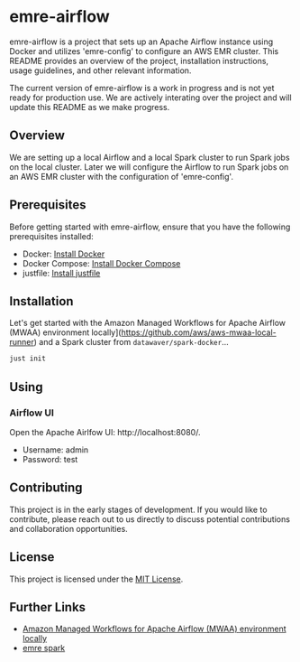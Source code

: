 # emre-airflow

emre-airflow is a project that sets up an Apache Airflow instance using Docker and utilizes 'emre-config' to configure an AWS EMR cluster. This README provides an overview of the project, installation instructions, usage guidelines, and other relevant information.

The current version of emre-airflow is a work in progress and is not yet ready for production use. 
We are actively interating over the project and will update this README as we make progress.

## Overview

We are setting up a local Airflow and a local Spark cluster to run Spark jobs on the local cluster. 
Later we will configure the Airflow to run Spark jobs on an AWS EMR cluster with the configuration of 'emre-config'.

## Prerequisites

Before getting started with emre-airflow, ensure that you have the following prerequisites installed:

- Docker: [Install Docker](https://docs.docker.com/get-docker/)
- Docker Compose: [Install Docker Compose](https://docs.docker.com/compose/install/)
- justfile: [Install justfile](https://github.com/casey/just#installation)

## Installation

Let's get started with the Amazon Managed Workflows for Apache Airflow (MWAA) environment locally](https://github.com/aws/aws-mwaa-local-runner) and a Spark cluster from `datawaver/spark-docker`...


```bash
just init
```

## Using

### Airflow UI

Open the Apache Airlfow UI: http://localhost:8080/.

* Username: admin
* Password: test

## Contributing

This project is in the early stages of development. If you would like to contribute, please reach out to us directly to discuss potential contributions and collaboration opportunities.

## License

This project is licensed under the [MIT License](LICENSE).

## Further Links

* [Amazon Managed Workflows for Apache Airflow (MWAA) environment locally](https://github.com/aws/aws-mwaa-local-runner)
* [emre spark](https://github.com/datawaver/emre-spark.git)
